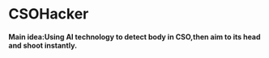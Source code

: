 # CSOHacker

#### Main idea:Using AI technology to detect body in CSO,then aim to its head and shoot instantly.
